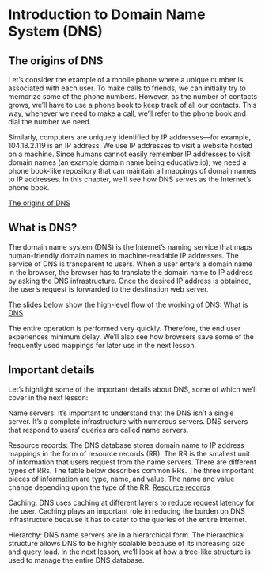 # Introduction to Domain Name System (DNS)

## The origins of DNS
Let’s consider the example of a mobile phone where a unique number is associated with each user. To make calls to friends, we can initially try to memorize some of the phone numbers. However, as the number of contacts grows, we’ll have to use a phone book to keep track of all our contacts. This way, whenever we need to make a call, we’ll refer to the phone book and dial the number we need.

Similarly, computers are uniquely identified by IP addresses—for example, 104.18.2.119 is an IP address. We use IP addresses to visit a website hosted on a machine. Since humans cannot easily remember IP addresses to visit domain names (an example domain name being educative.io), we need a phone book-like repository that can maintain all mappings of domain names to IP addresses. In this chapter, we’ll see how DNS serves as the Internet’s phone book.

[The origins of DNS](./dns_brief.jpg)

## What is DNS?
The domain name system (DNS) is the Internet’s naming service that maps human-friendly domain names to machine-readable IP addresses. The service of DNS is transparent to users. When a user enters a domain name in the browser, the browser has to translate the domain name to IP address by asking the DNS infrastructure. Once the desired IP address is obtained, the user’s request is forwarded to the destination web server.

The slides below show the high-level flow of the working of DNS:
[What is DNS](./dns_flow)

The entire operation is performed very quickly. Therefore, the end user experiences minimum delay. We’ll also see how browsers save some of the frequently used mappings for later use in the next lesson.
## Important details

Let’s highlight some of the important details about DNS, some of which we’ll cover in the next lesson:


Name servers: It’s important to understand that the DNS isn’t a single server. It’s a complete infrastructure with numerous servers. DNS servers that respond to users’ queries are called name servers.

Resource records: The DNS database stores domain name to IP address mappings in the form of resource records (RR). The RR is the smallest unit of information that users request from the name servers. There are different types of RRs. The table below describes common RRs. The three important pieces of information are type, name, and value. The name and value change depending upon the type of the RR.
[Resource records](./common_types_of_rr.jpg)

Caching: DNS uses caching at different layers to reduce request latency for the user. Caching plays an important role in reducing the burden on DNS infrastructure because it has to cater to the queries of the entire Internet.

Hierarchy: DNS name servers are in a hierarchical form. The hierarchical structure allows DNS to be highly scalable because of its increasing size and query load. In the next lesson, we’ll look at how a tree-like structure is used to manage the entire DNS database.
